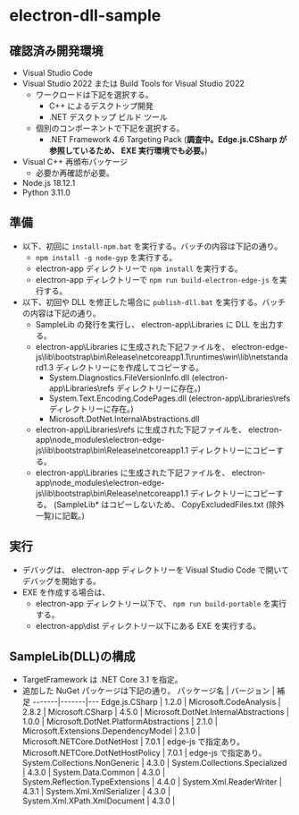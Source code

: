 # electron-dll-sample

## 確認済み開発環境

* Visual Studio Code
* Visual Studio 2022 または Build Tools for Visual Studio 2022
    * ワークロードは下記を選択する。
        * C++ によるデスクトップ開発
        * .NET デスクトップ ビルド ツール
    * 個別のコンポーネントで下記を選択する。
        * .NET Framework 4.6 Targeting Pack (**調査中。Edge.js.CSharp が参照しているため、 EXE 実行環境でも必要。**)
* Visual C++ 再頒布パッケージ
    * 必要か再確認が必要。
* Node.js 18.12.1
* Python 3.11.0

## 準備

* 以下、初回に `install-npm.bat` を実行する。バッチの内容は下記の通り。
    * `npm install -g node-gyp` を実行する。
    * electron-app ディレクトリーで `npm install` を実行する。
    * electron-app ディレクトリーで `npm run build-electron-edge-js` を実行する。
* 以下、初回や DLL を修正した場合に `publish-dll.bat` を実行する。バッチの内容は下記の通り。
    * SampleLib の発行を実行し、 electron-app\Libraries に DLL を出力する。
    * electron-app\Libraries に生成された下記ファイルを、 electron-edge-js\lib\bootstrap\bin\Release\netcoreapp1.1\runtimes\win\lib\netstandard1.3 ディレクトリーにを作成してコピーする。
        * System.Diagnostics.FileVersionInfo.dll (electron-app\Libraries\refs ディレクトリーに存在。)
        * System.Text.Encoding.CodePages.dll (electron-app\Libraries\refs ディレクトリーに存在。)
        * Microsoft.DotNet.InternalAbstractions.dll
    * electron-app\Libraries\refs に生成された下記ファイルを、 electron-app\node_modules\electron-edge-js\lib\bootstrap\bin\Release\netcoreapp1.1 ディレクトリーにコピーする。
    * electron-app\Libraries に生成された下記ファイルを、 electron-app\node_modules\electron-edge-js\lib\bootstrap\bin\Release\netcoreapp1.1 ディレクトリーにコピーする。
        (SampleLib* はコピーしないため、 CopyExcludedFiles.txt (除外一覧)に記載。)

## 実行

* デバッグは、 electron-app ディレクトリーを Visual Studio Code で開いてデバッグを開始する。
* EXE を作成する場合は、
    * electron-app ディレクトリー以下で、 `npm run build-portable` を実行する。
    * electron-app\dist ディレクトリー以下にある EXE を実行する。

## SampleLib(DLL)の構成

* TargetFramework は .NET Core 3.1 を指定。
* 追加した NuGet パッケージは下記の通り。
    パッケージ名 | バージョン | 補足
    -------|-------|---
    Edge.js.CSharp | 1.2.0 |
    Microsoft.CodeAnalysis | 2.8.2 |
    Microsoft.CSharp | 4.5.0 |
    Microsoft.DotNet.InternalAbstractions | 1.0.0 |
    Microsoft.DotNet.PlatformAbstractions | 2.1.0 |
    Microsoft.Extensions.DependencyModel | 2.1.0 |
    Microsoft.NETCore.DotNetHost | 7.0.1 | edge-js で指定あり。
    Microsoft.NETCore.DotNetHostPolicy | 7.0.1 | edge-js で指定あり。
    System.Collections.NonGeneric | 4.3.0 |
    System.Collections.Specialized | 4.3.0 |
    System.Data.Common | 4.3.0 |
    System.Reflection.TypeExtensions | 4.4.0 |
    System.Xml.ReaderWriter | 4.3.1 |
    System.Xml.XmlSerializer | 4.3.0 |
    System.Xml.XPath.XmlDocument | 4.3.0 |
